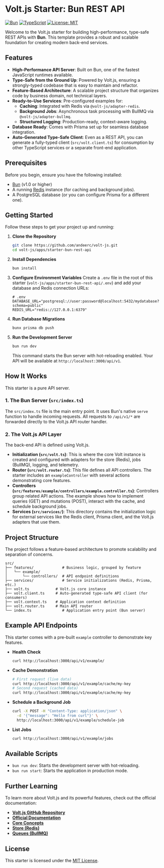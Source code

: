 # Volt.js Starter: Bun REST API

[![Bun](https://img.shields.io/badge/Bun-1.0%2B-blue.svg)](https://bun.sh/)
[![TypeScript](https://img.shields.io/badge/TypeScript-5.0%2B-blue.svg)](https://www.typescriptlang.org/)
[![License: MIT](https://img.shields.io/badge/License-MIT-yellow.svg)](https://opensource.org/licenses/MIT)

Welcome to the Volt.js starter for building high-performance, type-safe REST APIs with **Bun**. This template provides a robust and scalable foundation for creating modern back-end services.

## Features

-   **High-Performance API Server**: Built on Bun, one of the fastest JavaScript runtimes available.
-   **Type-Safe from the Ground Up**: Powered by Volt.js, ensuring a strongly-typed codebase that is easy to maintain and refactor.
-   **Feature-Based Architecture**: A scalable project structure that organizes code by business domain, not technical layers.
-   **Ready-to-Use Services**: Pre-configured examples for:
    -   **Caching**: Integrated with Redis via `@volt-js/adapter-redis`.
    -   **Background Jobs**: Asynchronous task processing with BullMQ via `@volt-js/adapter-bullmq`.
    -   **Structured Logging**: Production-ready, context-aware logging.
-   **Database Ready**: Comes with Prisma set up for seamless database integration.
-   **Auto-Generated Type-Safe Client**: Even as a REST API, you can generate a fully-typed client (`src/volt.client.ts`) for consumption by other TypeScript services or a separate front-end application.

## Prerequisites

Before you begin, ensure you have the following installed:

-   [Bun](https://bun.sh/docs/installation) (v1.0 or higher)
-   A running [Redis](https://redis.io/docs/getting-started/) instance (for caching and background jobs).
-   A PostgreSQL database (or you can configure Prisma for a different one).

## Getting Started

Follow these steps to get your project up and running:

1.  **Clone the Repository**
    ```bash
    git clone https://github.com/andeerc/volt-js.git
    cd volt-js/apps/starter-bun-rest-api
    ```

2.  **Install Dependencies**
    ```bash
    bun install
    ```

3.  **Configure Environment Variables**
    Create a `.env` file in the root of this starter (`volt-js/apps/starter-bun-rest-api/.env`) and add your database and Redis connection URLs:

    ```env
    # .env
    DATABASE_URL="postgresql://user:password@localhost:5432/mydatabase?schema=public"
    REDIS_URL="redis://127.0.0.1:6379"
    ```

4.  **Run Database Migrations**
    ```bash
    bunx prisma db push
    ```

5.  **Run the Development Server**
    ```bash
    bun run dev
    ```
    This command starts the Bun server with hot-reloading enabled. Your API will be available at `http://localhost:3000/api/v1`.

## How It Works

This starter is a pure API server.

### 1. The Bun Server (`src/index.ts`)

The `src/index.ts` file is the main entry point. It uses Bun's native `serve` function to handle incoming requests. All requests to `/api/v1/*` are forwarded directly to the Volt.js API router handler.

### 2. The Volt.js API Layer

The back-end API is defined using Volt.js.

-   **Initialization (`src/volt.ts`)**: This is where the core Volt instance is created and configured with adapters for the store (Redis), jobs (BullMQ), logging, and telemetry.
-   **Router (`src/volt.router.ts`)**: This file defines all API controllers. The starter includes an `exampleController` with several actions demonstrating core features.
-   **Controllers (`src/features/example/controllers/example.controller.ts`)**: Controllers group related API actions. The example shows how to implement queries (GET) and mutations (POST), interact with the cache, and schedule background jobs.
-   **Services (`src/services/`)**: This directory contains the initialization logic for external services like the Redis client, Prisma client, and the Volt.js adapters that use them.

## Project Structure

The project follows a feature-based architecture to promote scalability and separation of concerns.

```
src/
├── features/             # Business logic, grouped by feature
│   └── example/
│       └── controllers/  # API endpoint definitions
├── services/             # Service initializations (Redis, Prisma, etc.)
├── volt.ts            # Volt.js core instance
├── volt.client.ts     # Auto-generated type-safe API client (for consumers)
├── volt.context.ts    # Application context definition
├── volt.router.ts     # Main API router
└── index.ts              # Application entry point (Bun server)
```

## Example API Endpoints

This starter comes with a pre-built `example` controller to demonstrate key features.

-   **Health Check**
    ```bash
    curl http://localhost:3000/api/v1/example/
    ```

-   **Cache Demonstration**
    ```bash
    # First request (live data)
    curl http://localhost:3000/api/v1/example/cache/my-key
    # Second request (cached data)
    curl http://localhost:3000/api/v1/example/cache/my-key
    ```

-   **Schedule a Background Job**
    ```bash
    curl -X POST -H "Content-Type: application/json" \
      -d '{"message": "Hello from curl"}' \
      http://localhost:3000/api/v1/example/schedule-job
    ```

-   **List Jobs**
    ```bash
    curl http://localhost:3000/api/v1/example/jobs
    ```

## Available Scripts

-   `bun run dev`: Starts the development server with hot-reloading.
-   `bun run start`: Starts the application in production mode.

## Further Learning

To learn more about Volt.js and its powerful features, check out the official documentation:

-   **[Volt.js GitHub Repository](https://github.com/andeerc/volt-js)**
-   **[Official Documentation](https://voltjs.com/docs)**
-   **[Core Concepts](https://voltjs.com/docs/core-concepts)**
-   **[Store (Redis)](https://voltjs.com/docs/advanced-features/store)**
-   **[Queues (BullMQ)](https://voltjs.com/docs/advanced-features/queues)**

## License

This starter is licensed under the [MIT License](LICENSE).